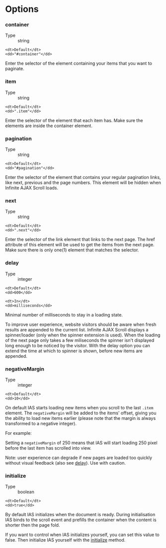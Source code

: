 Options
=======

### container

<dl>
    <dt>Type</dt>
    <dd>string</dd>

    <dt>Default</dt>
    <dd>"#container"</dd>
</dl>

Enter the selector of the element containing your items that you want to paginate.

### item

<dl>
    <dt>Type</dt>
    <dd>string</dd>

    <dt>Default</dt>
    <dd>".item"</dd>
</dl>

Enter the selector of the element that each item has. Make sure the elements are inside the container element.

### pagination

<dl>
    <dt>Type</dt>
    <dd>string</dd>

    <dt>Default</dt>
    <dd>"#pagination"</dd>
</dl>

Enter the selector of the element that contains your regular pagination links, like next, previous and the page numbers. This element will be hidden when Infinite AJAX Scroll loads.

### next

<dl>
    <dt>Type</dt>
    <dd>string</dd>

    <dt>Default</dt>
    <dd>".next"</dd>
</dl>

Enter the selector of the link element that links to the next page. The href attribute of this element will be used to get the items from the next page. Make sure there is only one(1) element that matches the selector.

### delay

<dl>
    <dt>Type</dt>
    <dd>integer</dd>

    <dt>Default</dt>
    <dd>600</dd>

    <dt>In</dt>
    <dd>milliseconds</dd>
</dl>

Minimal number of milliseconds to stay in a loading state.

To improve user experience, website visitors should be aware when fresh results are appended to the current list. Infinite AJAX Scroll displays a spinner/loader (only when the spinner extension is used). When the loading of the next page only takes a few miliseconds the spinner isn't displayed long enough to be noticed by the visitor. With the delay option you can extend the time at which to spinner is shown, before new items are appended.

### negativeMargin

<dl>
    <dt>Type</dt>
    <dd>integer</dd>

    <dt>Default</dt>
    <dd>10</dd>
</dl>

On default IAS starts loading new items when you scroll to the last `.item` element. The `negativeMargin` will be added to the items' offset, giving you the ability to load new items earlier (please note that the margin is always transformed to a negative integer).

For example:

Setting a `negativeMargin` of 250 means that IAS will start loading 250 pixel before the last item has scrolled into view.

Note: user experience can degrade if new pages are loaded too quickly without visual feedback (also see [delay](options.html#delay)). Use with caution.

### initialize

<dl>
    <dt>Type</dt>
    <dd>boolean</dd>

    <dt>Default</dt>
    <dd>true</dd>
</dl>

By default IAS initializes when the document is ready. During initialisation IAS binds to the scroll event and prefills the container when the content is shorter then the page fold.

If you want to control when IAS initializes yourself, you can set this value to false. Then initialize IAS yourself with the [initialize](methods.html#initialize) method.
